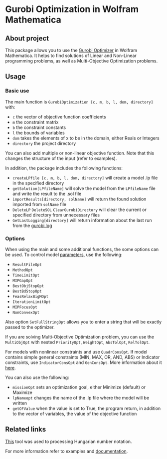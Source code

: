 # Gurobi Optimization in Wolfram Mathematica 
## About project
This package allows you to use the [Gurobi Optimizer](https://www.gurobi.com/products/gurobi-optimizer/) in Wolfram Mathematica. It helps to find solutions of Linear and Non-Linear programming problems, as well as Multi-Objective Optimization problems.
## Usage
### Basic use
The main function is `GurobiOptimization [c, m, b, l, dom, directory]` with:
- `c` the vector of objective function coefficients
- `m` the constraint matrix
- `b` the constraint constants
- `l` the bounds of variables
- `dom` takes the elements of x to be in the domain, either Reals or Integers
- `directory` the project directory

You can also add multiple or non-linear objective function. Note that this changes the structure of the input (refer to examples).

In addition, the package includes the following functions:
- `createLPfile [c, m, b, l, dom, directory]` will create a model .lp file in the specified directory
- `getSolution[LPfileName]` will solve the model from the `LPfileName` file and write the result to the .sol file
- `importResults[directory, solName]` will return the found solution imported from `solName` file 
- `DeleteLP` `DeleteSOL` `ClearGurobiDirectory` will clear the current or specified directory from unnecessary files
- `GetLastLogging[directory]` will return information about the last run from the [gurobi.log](https://www.gurobi.com/documentation/9.1/refman/logging.html)

### Options
When using the main and some additional functions, the some options can be used. 
To control model [parameters](https://www.gurobi.com/documentation/9.1/refman/parameter_descriptions.html), use the following:
- `ResultFileOpt`
- `MethodOpt`
- `TimeLimitOpt`
- `MIPGapOpt`
- `BestObjStopOpt`
- `BestBdStopOpt`
- `FeasRelaxBigMOpt`
- `IterationLimitOpt`
- `MIPFocusOpt`
- `NonConvexOpt`

Also option `SetFullStringOpt` allows you to enter a string that will be exactly passed to the optimizer.

If you are solving Multi-Objective Optimization problem, you can use the `MultiObjOpt` with nested `PriorityOpt`, `WeightOpt`, `AbsTolOpt`, `RelTolOpt`.

For models with nonlinear constraints and use `QuadrConsOpt`.
If model contains simple general constraints (MIN, MAX, OR, AND, ABS) or Indicator constraints, use `IndicatorConsOpt` and `GenConsOpt`. 
More information about it [here](https://www.gurobi.com/documentation/9.1/refman/lp_format.html). 
 
You can also use the following:
- `missionOpt` sets an optimization goal, either Minimize (default) or Maximize
- `lpNameopt` changes the name of the .lp file where the model will be written
- `getOFValue` when the value is set to True, the program  return, in addition to the vector of variables, the value of the objective function

## Related links
[This](https://github.com/ahrvoje/numerics/blob/master/strtod/StringToDouble.wl) tool was used to processing Hungarian number notation. 

For more information refer to examples and [documentation](https://www.gurobi.com/documentation/9.1/). 
